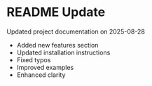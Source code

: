 # README Update

Updated project documentation on 2025-08-28

- Added new features section
- Updated installation instructions
- Fixed typos
- Improved examples
- Enhanced clarity